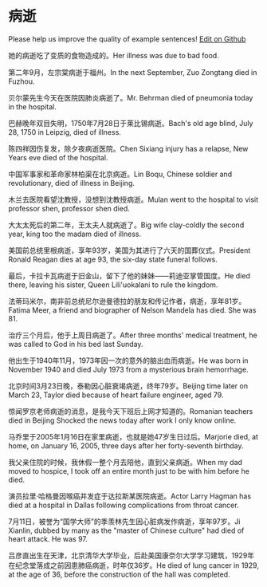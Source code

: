 # 病逝

Please help us improve the quality of example sentences! [Edit on Github](https://github.com/jiyushe/jiyu-example-sentence-source/blob/main/chinese/bingshi_3.md)

<p><span class="chinese">她的病逝吃了变质的食物造成的。</span><span class="english">Her illness was due to bad food.</span></p>

<p><span class="chinese">第二年9月，左宗棠病逝于福州。</span><span class="english">In the next September, Zuo Zongtang died in Fuzhou.</span></p>

<p><span class="chinese">贝尔蒙先生今天在医院因肺炎病逝了。</span><span class="english">Mr. Behrman died of pneumonia today in the hospital.</span></p>

<p><span class="chinese">巴赫晚年双目失明，1750年7月28日于莱比锡病逝。</span><span class="english">Bach's old age blind, July 28, 1750 in Leipzig, died of illness.</span></p>

<p><span class="chinese">陈四祥因伤复发，除夕夜病逝医院。</span><span class="english">Chen Sixiang injury has a relapse, New Years eve died of the hospital.</span></p>

<p><span class="chinese">中国军事家和革命家林柏渠在北京病逝。</span><span class="english">Lin Boqu, Chinese soldier and revolutionary, died of illness in Beijing.</span></p>

<p><span class="chinese">木兰去医院看望沈教授，没想到沈教授病逝。</span><span class="english">Mulan went to the hospital to visit professor shen, professor shen died.</span></p>

<p><span class="chinese">大太太死后的第二年，王太夫人就病逝了。</span><span class="english">Big wife clay-coldly the second year, king too the madam died of illness.</span></p>

<p><span class="chinese">美国前总统里根病逝，享年93岁，美国为其进行了六天的国葬仪式。</span><span class="english">President Ronald Reagan dies at age 93, the six-day state funeral follows.</span></p>

<p><span class="chinese">最后，卡拉卡瓦病逝于旧金山，留下了他的妹妹——莉迪亚掌管国度。</span><span class="english">He died there, leaving his sister, Queen Lili'uokalani to rule the kingdom.</span></p>

<p><span class="chinese">法蒂玛米尔，南非前总统尼尔逊曼德拉的朋友和传记作者，病逝，享年81岁。</span><span class="english">Fatima Meer, a friend and biographer of Nelson Mandela has died. She was 81.</span></p>

<p><span class="chinese">治疗三个月后，他于上周日病逝了。</span><span class="english">After three months' medical treatment, he was called to God in his bed last Sunday.</span></p>

<p><span class="chinese">他出生于1940年11月，1973年因一次的意外的脑出血而病逝。</span><span class="english">He was born in November 1940 and died July 1973 from a mysterious brain hemorrhage.</span></p>

<p><span class="chinese">北京时间3月23日晚，泰勒因心脏衰竭病逝，终年79岁。</span><span class="english">Beijing time later on March 23, Taylor died because of heart failure engineer, aged 79.</span></p>

<p><span class="chinese">惊闻罗京老师病逝的消息，是我今天下班后上网才知道的。</span><span class="english">Romanian teachers died in Beijing Shocked the news today after work I only know online.</span></p>

<p><span class="chinese">马乔里于2005年1月16日在家里病逝，也就是她47岁生日过后。</span><span class="english">Marjorie died, at home, on January 16, 2005, three days after her forty-seventh birthday.</span></p>

<p><span class="chinese">我父亲住院的时候，我休假一整个月去陪他，直到父亲病逝。</span><span class="english">When my dad moved to hospice, I took off an entire month just to be with him before he died.</span></p>

<p><span class="chinese">演员拉里·哈格曼因喉癌并发症于达拉斯某医院病逝。</span><span class="english">Actor Larry Hagman has died at a hospital in Dallas following complications from throat cancer.</span></p>

<p><span class="chinese">7月11日，被誉为“国学大师”的季羡林先生因心脏病发作病逝，享年97岁。</span><span class="english">Ji Xianlin, dubbed by many as the "master of Chinese culture" had died of heart attack. He was 97.</span></p>

<p><span class="chinese">吕彦直出生在天津，北京清华大学毕业，后赴美国康奈尔大学学习建筑，1929年在纪念堂落成之前因患肺癌病逝，时年仅36岁。</span><span class="english">He died of lung cancer in 1929, at the age of 36, before the construction of the hall was completed.</span></p>

